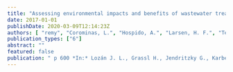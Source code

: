 ```yaml
---
title: "Assessing environmental impacts and benefits of wastewater treatment plants"
date: 2017-01-01
publishDate: 2020-03-09T12:14:23Z
authors: [ "remy", "Corominas, L.", "Hospido, A.", "Larsen, H. F.", "Teodosiu, C." ]
publication_types: ["6"]
abstract: ""
featured: false
publication: " p 600 *In:* Lozán J. L., Grassl H., Jendritzky G., Karbe L. & Reise K. [eds.], Innovative Wastewater Treatment & Resource Recovery Technologies: Impacts on Energy, Economy and Environment. IWA Publishing. London, UK"
---
```


